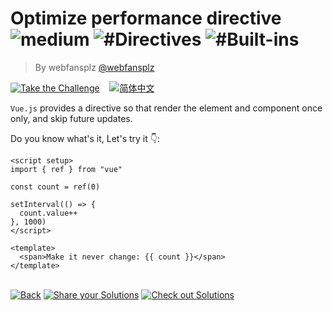 <!--info-header-start--><h1>Optimize performance directive <img src="https://img.shields.io/badge/-medium-d9901a" alt="medium"/> <img src="https://img.shields.io/badge/-%23Directives-999" alt="#Directives"/> <img src="https://img.shields.io/badge/-%23Built--ins-999" alt="#Built-ins"/></h1><blockquote><p>By webfansplz <a href="https://github.com/webfansplz" target="_blank">@webfansplz</a></p></blockquote><p><a href="https://sfc.vuejs.org/#eyJBcHAudnVlIjoiPHNjcmlwdCBzZXR1cD5cbmltcG9ydCB7IHJlZiB9IGZyb20gXCJ2dWVcIlxuXG5jb25zdCBjb3VudCA9IHJlZigwKVxuXG5zZXRJbnRlcnZhbCgoKSA9PiB7XG4gIGNvdW50LnZhbHVlKytcbn0sIDEwMDApXG48L3NjcmlwdD5cblxuPHRlbXBsYXRlPlxuICA8c3Bhbj5NYWtlIGl0IG5ldmVyIGNoYW5nZToge3sgY291bnQgfX08L3NwYW4+XG48L3RlbXBsYXRlPlxuIn0=" target="_blank"><img src="https://img.shields.io/badge/-Take%20the%20Challenge-213547?logo=vue.js&logoColor=42b883" alt="Take the Challenge"/></a> &nbsp;&nbsp;&nbsp;<a href="./README.zh-CN.md" target="_blank"><img src="https://img.shields.io/badge/-%E7%AE%80%E4%BD%93%E4%B8%AD%E6%96%87-gray" alt="简体中文"/></a> </p><!--info-header-end-->


`Vue.js` provides a directive so that render the element and component once only, and skip future updates.

Do you know what's it, Let's try it 👇: 

```vue
<script setup>
import { ref } from "vue"

const count = ref(0)

setInterval(() => {
  count.value++
}, 1000)
</script>

<template>
  <span>Make it never change: {{ count }}</span>
</template>

```

<!--info-footer-start--><br><a href="../../README.md" target="_blank"><img src="https://img.shields.io/badge/-Back-grey" alt="Back"/></a> <a href="https://github.com/webfansplz/vuejs-challenges/issues/new?labels=answer,en&template=0-answer.md&title=12%20-%20Optimize%20performance%20directive" target="_blank"><img src="https://img.shields.io/badge/-Share%20your%20Solutions-teal" alt="Share your Solutions"/></a> <a href="https://github.com/webfansplz/vuejs-challenges/issues?q=label%3A12+label%3Aanswer" target="_blank"><img src="https://img.shields.io/badge/-Check%20out%20Solutions-de5a77?logo=awesome-lists&logoColor=white" alt="Check out Solutions"/></a> <!--info-footer-end-->
